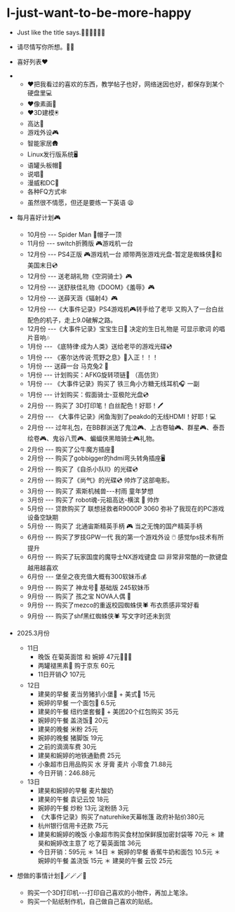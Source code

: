 # I-just-want-to-be-more-happy
* Just like the title says.👨‍💻👨‍💻👨‍💻
* 请尽情写你所想。🐱‍🏍

* 喜好列表♥️
* 	* ♥️把我看过的喜欢的东西，教学帖子也好，网络迷因也好，都保存到某个硬盘里💻
	* ♥️像素画👾
	* ♥️3D建模🖲️
	* 高达🤖
	* 游戏外设🎮
	* 智能家居🛖
	* Linux发行版系统🖥️
	* 语罐头板帽🧢
	* 说唱🎤
	* 漫威和DC🎦
	* 各种FQ方式🕸️
	* 虽然很不情愿，但还是要练一下英语 😫

* 每月喜好计划🎮
	* 10月份 --- Spider Man 🧢帽子一顶
	* 11月份 --- switch折腾版 🎮游戏机一台
	* 12月份 --- PS4正版 🎮游戏机一台 顺带两张游戏光盘-暂定是蜘蛛侠📀和美国末日💿
	* 12月份 --- 送老胡礼物《空洞骑士》🎮
	* 12月份 --- 送舒肤佳礼物《DOOM》《羞辱》🎮
	* 12月份 --- 送薛天涵《辐射4》🎮
	* 12月份 ---《大事件记录》PS4游戏机🎮转手给了老毕 又购入了一台白丝配色的机子，走上9.0破解之路。
	* 12月份 ---《大事件记录》宝宝生日🎂 决定的生日礼物是 可显示歌词 的唱片音响🎶
	* 1月份 --- 《底特律·成为人类》送给老毕的游戏光碟💿
	* 1月份 --- 《塞尔达传说·荒野之息》💽入正！！！
	* 1月份 --- 送薛一台 马克兔2 🤖
	* 1月份 --- 计划购买：AFKG旋转项链📿 （高仿货）
	* 1月份 --- 《大事件记录》购买了 铁三角小方糖无线耳机🎧 一副
	* 1月份 --- 计划购买：假面骑士-亚极陀光盘💿
	* 2月份 --- 购买了 3D打印笔！白丝配色！好耶！🖊
	* 2月份 --- 《大事件记录》闲鱼淘到了peakdo的无线HDMI！好耶！💻
	* 2月份 --- 过年礼包，在BB群派送了鬼泣🎮、上古卷轴🎮、群星🎮、泰吾绘卷🎮、鬼谷八荒🎮、蝙蝠侠黑暗骑士🎮礼物。
	* 2月份 --- 购买了公牛魔方插座🔋
	* 2月份 --- 购买了gobbigger的hdmi弯头转角插座🖥️
	* 2月份 --- 购买了《自杀小队Ⅱ》的光碟💿
	* 2月份 --- 购买了《尚气》的光碟💿 帅炸了这部电影。
	* 3月份 --- 购买了 索斯机械兽---村雨  童年梦想
	* 3月份 --- 购买了 robot魂-元祖高达-横滨 🤖 帅炸 
	* 5月份 --- 贷款购买了 联想拯救者R9000P 3060 弥补了我现在的PC游戏设备空缺期
	* 5月份 --- 购买了 北通宙斯精英手柄 🎮 当之无愧的国产精英手柄
	* 6月份 --- 购买了罗技GPW一代 我的第一个游戏外设 🖱️ 感觉fps技术有所提升
	* 6月份 --- 购买了玩家国度的魔导士NX游戏键盘 ⌨️ 非常非常酷的一款键盘 越用越喜欢
	* 6月份 --- 堡垒之夜充值大概有300软妹币💰
	* 9月份 --- 购买了 神龙号🤖 基础版 245软妹币
	* 9月份 --- 购买了 孩之宝 NOVA人偶 🧸
	* 9月份 --- 购买了mezco的重返校园蜘蛛侠🕷 布衣质感非常好看
	* 9月份 --- 购买了shf黑红蜘蛛侠🕷️ 写文字时还未到货

 * 2025.3月份
   * 11日
     * 晚饭 在菊英面馆 和 婉婷 47元🍜🍜🥫
     * 两罐褪黑素🍬 购于京东 60元
     * 11日开销📋 107元
   * 12日
     * 建昊的早餐 麦当劳猪扒小堡🍔 + 美式🥤 15元
     * 婉婷的早餐 一个面包🥖 6.5元
     * 建昊的午餐 纽约堡套餐🍔 + 美团20个红包购买 35元
     * 婉婷的午餐 盖浇饭🍛 20元
     * 建昊的晚餐 米粉 25元
     * 婉婷的晚餐 猪脚饭 19元
     * 之前的滴滴车费 30元
     * 建昊和婉婷的地铁通勤费 25元
     * 小象超市日用品购买 水 牙膏 麦片 小零食 71.88元
     * 今日开销：246.88元
   * 13日
     * 建昊和婉婷的早餐 麦片酸奶
     * 建昊的午餐 袁记云饺 18元
     * 婉婷的午餐 炒粉 13元 淀粉肠 3元
     * 《大事件记录》购买了naturehike天幕帐篷 政府补贴价380元
     * 杭州银行信用卡还款 75元
     * 建昊和婉婷的晚饭 小象超市购买食材加保鲜膜加密封袋等 70元
     ＊ 建昊和婉婷改主意了 吃了菊英面馆 36元
     * 今日开销：595元
   ＊ 14日
     ＊ 婉婷的早餐 香蕉牛奶和面包 10.5元
     ＊ 婉婷的午餐 盖浇饭 15元
     ＊ 建昊的午餐 云饺 25元

 
* 想做的事情计划🦾🪄🪄🪄🔮
	* 购买一个3D打印机---打印自己喜欢的小物件，再加上笔涂。
	* 购买一个贴纸制作机，自己做自己喜欢的贴纸。
